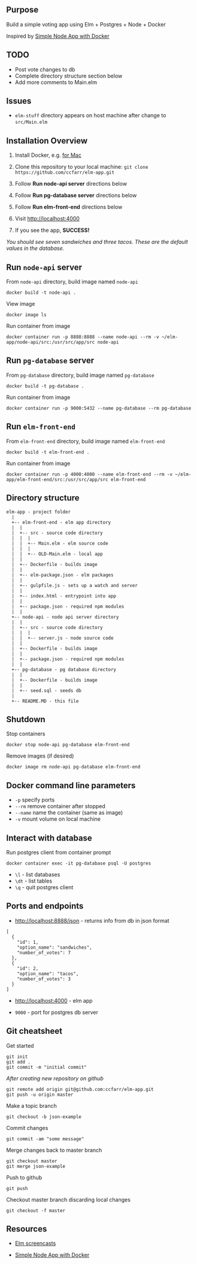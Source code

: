 ## Purpose

Build a simple voting app using Elm + Postgres + Node + Docker  

Inspired by [Simple Node App with Docker](https://github.com/codeschool/WatchUsBuild-SimpleNodeAppWithDocker.git)

## TODO

- Post vote changes to db
- Complete directory structure section below
- Add more comments to Main.elm

## Issues

- `elm-stuff` directory appears on host machine after change to `src/Main.elm`

## Installation Overview

1. Install Docker, e.g. [for Mac](https://store.docker.com/editions/community/docker-ce-desktop-mac)

2. Clone this repository to your local machine: `git clone https://github.com/ccfarr/elm-app.git`

3. Follow **Run node-api server** directions below

4. Follow **Run pg-database server** directions below

5. Follow **Run elm-front-end** directions below

6. Visit [http://localhost:4000](http://localhost:4000)

7. If you see the app, **SUCCESS!**

*You should see seven sandwiches and three tacos. These are the default values in the database.*

## Run `node-api` server

From `node-api` directory, build image named `node-api`
```
docker build -t node-api .
```

View image
```
docker image ls
```

Run container from image
```
docker container run -p 8888:8888 --name node-api --rm -v ~/elm-app/node-api/src:/usr/src/app/src node-api
```

## Run `pg-database` server

From `pg-database` directory, build image named `pg-database`
```
docker build -t pg-database .
```

Run container from image
```
docker container run -p 9000:5432 --name pg-database --rm pg-database
```

## Run `elm-front-end`

From `elm-front-end` directory, build image named `elm-front-end`
```
docker build -t elm-front-end .
```

Run container from image
```
docker container run -p 4000:4000 --name elm-front-end --rm -v ~/elm-app/elm-front-end/src:/usr/src/app/src elm-front-end
```

## Directory structure

```
elm-app - project folder
  |
  +-- elm-front-end - elm app directory
  |  |
  |  +-- src - source code directory
  |  |  |
  |  |  +-- Main.elm - elm source code
  |  |  |
  |  |  +-- OLD-Main.elm - local app
  |  |
  |  +-- Dockerfile - builds image
  |  |
  |  +-- elm-package.json - elm packages
  |  |
  |  +-- gulpfile.js - sets up a watch and server
  |  |
  |  +-- index.html - entrypoint into app
  |  |
  |  +-- package.json - required npm modules
  |  |
  +-- node-api - node api server directory
  |  |
  |  +-- src - source code directory
  |  |  |
  |  |  +-- server.js - node source code
  |  |
  |  +-- Dockerfile - builds image
  |  |
  |  +-- package.json - required npm modules
  |  |
  +-- pg-database - pg database directory
  |  |
  |  +-- Dockerfile - builds image
  |  |
  |  +-- seed.sql - seeds db
  |
  +-- README.MD - this file
```

## Shutdown

Stop containers

```
docker stop node-api pg-database elm-front-end
```

Remove images (if desired)

```
docker image rm node-api pg-database elm-front-end
```

## Docker command line parameters

* `-p` specify ports
* `--rm` remove container after stopped
* `--name` name the container (same as image)
* `-v` mount volume on local machine

## Interact with database

Run postgres client from container prompt
```
docker container exec -it pg-database psql -U postgres
```

* `\l` - list databases
* `\dt` - list tables
* `\q` - quit postgres client

## Ports and endpoints

* [http://localhost:8888/json](http://localhost:8888/json) - returns info from db in json format

```
[
  {
    "id": 1,
    "option_name": "sandwiches",
    "number_of_votes": 7
  },
  {
    "id": 2,
    "option_name": "tacos",
    "number_of_votes": 3
  }
]
```

* [http://localhost:4000](http://localhost:4000) - elm app

* `9000` - port for postgres db server

## Git cheatsheet

Get started
```
git init
git add .
git commit -m "initial commit"
```

*After creating new repository on github*
```
git remote add origin git@github.com:ccfarr/elm-app.git
git push -u origin master
```

Make a topic branch
```
git checkout -b json-example
```

Commit changes
```
git commit -am "some message"
```

Merge changes back to master branch
```
git checkout master
git merge json-example
```

Push to github
```
git push
```

Checkout master branch discarding local changes
```
git checkout -f master
```

## Resources

* [Elm screencasts](http://knowthen.com)

* [Simple Node App with Docker](https://github.com/codeschool/WatchUsBuild-SimpleNodeAppWithDocker.git)
